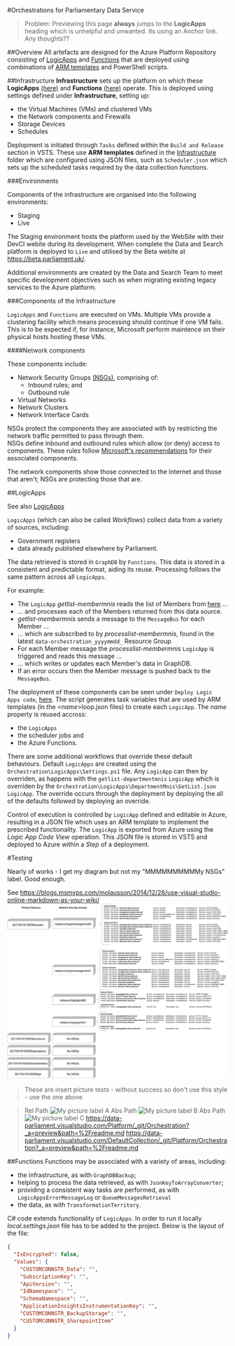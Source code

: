 #Orchestrations for Parliamentary Data Service

> Problem: Previewing this page **always** jumps to the **LogicApps** heading which is unhelpful and unwanted.  Its using an Anchor link.  Any thoughts??

##Overview
All artefacts are designed for the Azure Platform Repository consisting
of [LogicApps](https://docs.microsoft.com/en-gb/azure/logic-apps/) and
[Functions](https://docs.microsoft.com/en-us/azure/azure-functions/functions-overview) that
are deployed using combinations of [ARM templates](https://docs.microsoft.com/en-us/azure/azure-resource-manager/resource-manager-template-walkthrough)
and PowerShell scripts.

##Infrastructure
**Infrastructure** sets up the platform on which these **LogicApps** [(here)](#logicapps) and **Functions** [(here)](#functions) operate.  This is deployed using
settings defined under **Infrastructure**, setting up:
* the Virtual Machines (VMs) and clustered VMs
* the Network components and Firewalls
* Storage Devices
* Schedules

Deplopment is initiated through `Tasks` defined within the `Build and Release` section in VSTS.  These use **ARM templates**
defined in the [Infrastructure](https://data-parliament.visualstudio.com/Platform/_git/Orchestration?path=%2FInfrastructure&version=GBmaster&_a=contents) folder
which are configured using JSON files, such as `Scheduler.json` which sets up the scheduled tasks
required by the data collection functions.

###Environments

Components of the infrastructure are organised into the following environments:
* Staging
* Live

The Staging environment
hosts the platform used by the WebSite with their DevCI webite during its development.  When complete
the Data and Search platform is deployed to `Live` and utilised by the Beta webite at https://beta.parliament.uk/.

Additional environments are created by the Data and Search Team to meet specific development objectives such as when 
migrating existing legacy services to the Azure platform.

###Components of the Infrastructure

`LogicApps` and `Functions` are executed on VMs.  Multiple VMs provide a clustering facility which means
processing should continue if one VM fails.  This is to be expected if, for instance, Microsoft perform maintence on
their physical hosts hosting these VMs.

####Network components

These components include:
* Network Security Groups [(NSGs)](https://docs.microsoft.com/en-us/azure/virtual-network/virtual-networks-nsg), comprising of:
  * Inbound rules; and
  * Outbound rule
* Virtual Networks
* Network Clusters
* Network Interface Cards

NSGs protect the components they are associated with by restricting the network traffic permitted to pass through them.  
NSGs define inbound and outbound rules which allow (or deny) access to components.  These rules follow
[Microsoft's recommendations](https://docs.microsoft.com/en-us/azure/api-management/api-management-using-with-vnet)
for their associated components.

The network components show those connected to the Internet and those that aren't; NSGs are protecting those that are.

##LogicApps

See also [LogicApps](https://docs.microsoft.com/en-gb/azure/logic-apps/)

`LogicApps` (which can also be called *Workflows*) collect data from a variety of sources, including:
* Government registers
* data already published elsewhere by Parliament.

The data retrieved is stored in `GraphDB` by `Functions`.  This data is stored in a consistent and predictable format, aiding its reuse.  Processing
follows the same pattern across all `LogicApps`.

For example:
* The `LogicApp` *getlist-membermnis* reads the list of Members from [here](http://data.parliament.uk/membersdataplatform/open/OData.svc/Members) ...
* ... and processes each of the Members returned from this data source.
* *getlist-membermnis* sends a message to the `MessageBus` for each Member ...
* ... which are subscribed to by *processlist-membermnis*, found in the latest `data-orchestration_yyyymmdd_` Resource Group
* For each Member message the *processlist-membermnis* `LogicApp` is triggered and reads this message ...
* ... which writes or updates each Member's data in GraphDB.
* If an error occurs then the Member message is pushed back to the `MessageBus`.

The deployment of these components can be seen under `Deploy Logic Apps code`, 
[here](https://data-parliament.visualstudio.com/Platform/_release?releaseId=952&definitionId=16&_a=release-logs).
The script generates task variables that are used by ARM templates (in the <*name*>loop.json files) to create
each `LogicApp`.  The *name* property is reused accross:
* the `LogicApps`
* the scheduler jobs and
* the Azure Functions.

There are some additional workflows that override these default behaviours.  Default `LogicApps` are created using the
`Orchestration\LogicApps\Settings.ps1` file.  Any `LogicApp` can then by overriden, as happens
with the `getlist-departmentmnis` `LogicApp` which is overriden by the `Orchestration\LogicApps\DepartmentMnis\GetList.json` `LogicApp`.
The override occurs through the deployment by deploying the all of the defaults followed by deploying an
override.

Control of execution is controlled by `LogicApp` defined and editable in Azure, resulting in a JSON file which
uses an ARM template to implement the prescribed functionality.  The `LogicApp` is exported
from Azure using the *Logic App Code View* operation.  This JSON file is stored in VSTS and deployed to Azure
within a *Step* of a deployment.

#Testing

Nearly of works - I get my diagram but not my "MMMMMMMMMMy NSGs" label.  Good enough.

See https://blogs.msmvps.com/molausson/2014/12/28/use-visual-studio-online-markdown-as-your-wiki/
![MMMMMMMMMMy NSGs](/Infrastructure%2FDiagrams%2FNSGs.jpg)

> These are insert picture tests - without success so don't use this style - use the one above

> Rel Path ![My picture label A](./Platform/_git/Orchestration?_a=contents&path=%2FInfrastructure%2FDiagrams%2FNSGs.jpg)
> Abs Path ![My picture label B](https://data-parliament.visualstudio.com/Platform/_git/Orchestration?_a=contents&path=%2FInfrastructure%2FDiagrams%2FNSGs.jpg)
> Abs Path ![My picture label C]($/project/Orchestration?_a=contents&path=%2FInfrastructure%2FDiagrams%2FNSGs.jpg)
> https://data-parliament.visualstudio.com/Platform/_git/Orchestration?_a=preview&path=%2Freadme.md
> https://data-parliament.visualstudio.com/DefaultCollection/_git/Platform/Orchestration?_a=preview&path=%2Freadme.md

##Functions
Functions may be associated with a variety of areas, including:
* the infrastructure, as with `GraphDBBackup`;
* helping to process the data retrieved, as with `JsonKeyToArrayConverter`;
* providing a consistent way tasks are performed, as with `LogicAppsErrorMessageLog` or `QueueMessagesRetrieval`
* the data, as with `TransformationTerritory`.

C# code extends functionality of `LogicApps`. In order to run it locally *local.settings.json* file 
has to be added to the project.  Below is the layout of the file:

```json
{
  "IsEncrypted": false,
  "Values": {
    "CUSTOMCONNSTR_Data": "",
    "SubscriptionKey": "",
    "ApiVersion": "",
    "IdNamespace": "",
    "SchemaNamespace": "",
    "ApplicationInsightsInstrumentationKey": "",
    "CUSTOMCONNSTR_BackupStorage": "",
    "CUSTOMCONNSTR_SharepointItem"
  }
}
```
